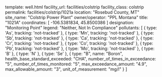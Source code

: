 template: well.html
facility_url: facilities/colstrip
facility_class: colstrip
permalink: facilities/colstrip/1021a
location: "Rosebud County, MT"
site_name: "Colstrip Power Plant"
owner/operator: "PPL Montana"
title: "1021A"
coordinates: [
  -106.5381834,
  45.8500386
]
designation: "Monitoring Point"
legend: "Neither,  Not In Compliance"
pollutants: [
    {
      type: 'As',
      tracking: 'not-tracked'
    },
    {
      type: 'Mn',
      tracking: 'not-tracked'
    },
    {
      type: 'Sb',
      tracking: 'not-tracked'
    },
    {
      type: 'Ca',
      tracking: 'not-tracked'
    },
    {
      type: 'Cr',
      tracking: 'not-tracked'
    },
    {
      type: 'Co',
      tracking: 'not-tracked'
    },
    {
      type: 'Pb',
      tracking: 'not-tracked'
    },
    {
      type: 'Mo',
      tracking: 'not-tracked'
    },
    {
      type: 'B'
    },
    {
      type: 'N'
    },
    {
      type: 'Se'
    },  {
  type: "B",
  name: "Boron",
  health_base_standard_exceeded: "CHA",
  number_of_times_in_exceedance: "5",
  number_of_times_monitored: "5",
  max_exceedance_amount: "4.9",
  max_allowable_amount: "3",
  unit_of_measurement: "mg/l"
  }
]
